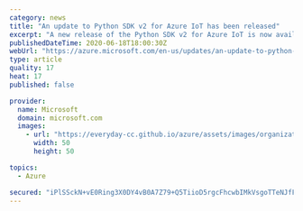```yaml
---
category: news
title: "An update to Python SDK v2 for Azure IoT has been released"
excerpt: "A new release of the Python SDK v2 for Azure IoT is now available. This update fixes issues with reconnection logic. "
publishedDateTime: 2020-06-18T18:00:30Z
webUrl: "https://azure.microsoft.com/en-us/updates/an-update-to-python-sdk-v2-for-azure-iot-has-been-released/"
type: article
quality: 17
heat: 17
published: false

provider:
  name: Microsoft
  domain: microsoft.com
  images:
    - url: "https://everyday-cc.github.io/azure/assets/images/organizations/microsoft.com-50x50.jpg"
      width: 50
      height: 50

topics:
  - Azure

secured: "iPlSSckN+vE0Ring3X0DY4vB0A7Z79+Q5TiioD5rgcFhcwbIMkVsgoTTeNJfF9HiXdl3r77WhbuEFW8LwveDe9wd69ogzwjGfZR8HJWZ0TxKSlQGguKtGzzFyRFvSGd2SY2X97VhI0p2r9GcP8ut3raj8l4is8AdHLD7M9+IjbRtsiX5/Z3M2Gn3+H44K1yfU5E20qx+MHO2Pk5gwNXTTzpRjpIwelCZ67Vpl/C8HDUxZX/k1DnoWm8WOGVIGPt7acbzn2HXRREki/+je5uuFOqyWIVFUx13WWAJqA1BUDeFnP5efiatisfQHg4jDr9Pjqv2KyRMx6FfgsAm7toIVw==;9kbCH6S2IJKu68eTuH/99Q=="
---
```


